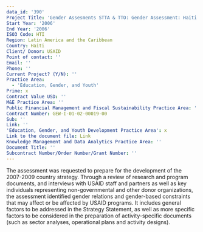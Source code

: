 ```yaml
---
data_id: '390'
Project Title: 'Gender Assesments STTA & TTO: Gender Assessment: Haiti (TDY 62)'
Start Year: '2006'
End Year: '2006'
ISO3 Code: HTI
Region: Latin America and the Caribbean
Country: Haiti
Client/ Donor: USAID
Point of contact: ''
Email: ''
Phone: ''
Current Project? (Y/N): ''
Practice Area:
  - 'Education, Gender, and Youth'
Prime: x
Contract Value USD: ''
M&E Practice Area: ''
Public Financial Management and Fiscal Sustainability Practice Area: ''
Contract Number: GEW-I-01-02-00019-00
Sub: ''
Link: ''
'Education, Gender, and Youth Development Practice Area': x
Link to the document file: Link
Knowledge Management and Data Analytics Practice Area: ''
Document Title: ''
Subcontract Number/Order Number/Grant Number: ''
---
```

The assessment was requested to prepare for the development of the 2007-2009 country strategy. Through a review of research and program documents, and interviews with USAID staff and partners as well as key individuals representing non-governmental and other donor organizations, the assessment identified gender relations and gender-based constraints that may affect or be affected by USAID programs. It includes general factors to be addressed in the Strategy Statement, as well as more specific factors to be considered in the preparation of activity-specific documents (such as sector analyses, operational plans and activity designs).